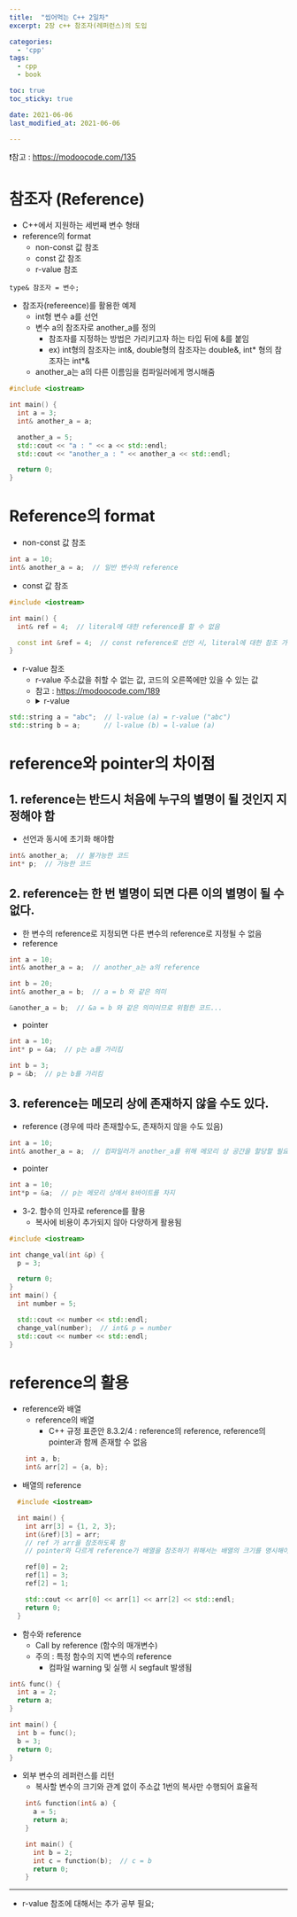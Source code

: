 ```yaml
---
title:  "씹어먹는 C++ 2일차"
excerpt: 2장 c++ 참조자(레퍼런스)의 도입

categories:
  - 'cpp'
tags:
  - cpp
  - book

toc: true
toc_sticky: true

date: 2021-06-06
last_modified_at: 2021-06-06

---
```


❗참고 : <https://modoocode.com/135>

# 참조자 (Reference)

* C++에서 지원하는 세번째 변수 형태
* reference의 format
  + non-const 값 참조
  + const 값 참조
  + r-value 참조

```
type& 참조자 = 변수;
```

* 참조자(refereence)를 활용한 예제
  + int형 변수 a를 선언
  + 변수 a의 참조자로 another_a를 정의
    - 참조자를 지정하는 방법은 가리키고자 하는 타입 뒤에 &를 붙임
    - ex) int형의 참조자는 int&, double형의 참조자는 double&, int* 형의 참조자는 int*&
  + another_a는 a의 다른 이름임을 컴파일러에게 명시해줌

```cpp
#include <iostream>

int main() {
  int a = 3;
  int& another_a = a;

  another_a = 5;
  std::cout << "a : " << a << std::endl;
  std::cout << "another_a : " << another_a << std::endl;

  return 0;
}
```

# Reference의 format

* non-const 값 참조

```cpp
int a = 10;
int& another_a = a;  // 일반 변수의 reference
```

* const 값 참조

```cpp
#include <iostream>

int main() {
  int& ref = 4;  // literal에 대한 reference를 할 수 없음

  const int &ref = 4;  // const reference로 선언 시, literal에 대한 참조 가능
}
```

* r-value 참조
  + r-value 주소값을 취할 수 없는 값, 코드의 오른쪽에만 있을 수 있는 값
  + 참고 : <https://modoocode.com/189>
  + <details><summary>r-value</summary>
<p>

```cpp
std::string a = "abc";  // l-value (a) = r-value ("abc")
std::string b = a;      // l-value (b) = l-value (a)
```

</p>
</details>



# reference와 pointer의 차이점

## 1. reference는 반드시 처음에 누구의 별명이 될 것인지 지정해야 함
* 선언과 동시에 초기화 해야함

```cpp
int& another_a;  // 불가능한 코드
int* p;  // 가능한 코드
```

## 2. reference는 한 번 별명이 되면 다른 이의 별명이 될 수 없다.
* 한 변수의 reference로 지정되면 다른 변수의 reference로 지정될 수 없음
* reference

```cpp
int a = 10;
int& another_a = a;  // another_a는 a의 reference

int b = 20;
int& another_a = b;  // a = b 와 같은 의미

&another_a = b;  // &a = b 와 같은 의미이므로 위험한 코드...
```

* pointer

```c
int a = 10;
int* p = &a;  // p는 a를 가리킴

int b = 3;
p = &b;  // p는 b를 가리킴
```

## 3. reference는 메모리 상에 존재하지 않을 수도 있다.

* reference (경우에 따라 존재할수도, 존재하지 않을 수도 있음)

```cpp
int a = 10;
int& another_a = a;  // 컴파일러가 another_a를 위해 메모리 상 공간을 할당할 필요 없음
```

* pointer

```c
int a = 10;
int*p = &a;  // p는 메모리 상에서 8바이트를 차지
```

* 3-2. 함수의 인자로 reference를 활용
  + 복사에 비용이 추가되지 않아 다양하게 활용됨

```cpp
#include <iostream>

int change_val(int &p) {
  p = 3;

  return 0;
}
int main() {
  int number = 5;

  std::cout << number << std::endl;
  change_val(number);  // int& p = number
  std::cout << number << std::endl;
}
```


# reference의 활용

* reference와 배열
  + reference의 배열
    - C++ 규정 표준안 8.3.2/4 : reference의 reference, reference의 pointer과 함께 존재할 수 없음

```cpp
    int a, b;
    int& arr[2] = {a, b};
```

  + 배열의 reference

```cpp
  #include <iostream>

  int main() {
    int arr[3] = {1, 2, 3};
    int(&ref)[3] = arr;
    // ref 가 arr을 참조하도록 함
    // pointer와 다르게 reference가 배열을 참조하기 위해서는 배열의 크기를 명시해야함

    ref[0] = 2;
    ref[1] = 3;
    ref[2] = 1;

    std::cout << arr[0] << arr[1] << arr[2] << std::endl;
    return 0;
  }
```

* 함수와 reference
  + Call by reference (함수의 매개변수)
  + 주의 : 특정 함수의 지역 변수의 reference
    - 컴파일 warning 및 실행 시 segfault 발생됨

```cpp
int& func() {
  int a = 2;
  return a;
}

int main() {
  int b = func();
  b = 3;
  return 0;
}
```
    
  + 외부 변수의 레퍼런스를 리턴
    - 복사할 변수의 크기와 관계 없이 주소값 1번의 복사만 수행되어 효율적

```cpp
    int& function(int& a) {
      a = 5;
      return a;
    }

    int main() {
      int b = 2;
      int c = function(b);  // c = b
      return 0;
    }
```


- - -

* r-value 참조에 대해서는 추가 공부 필요;
